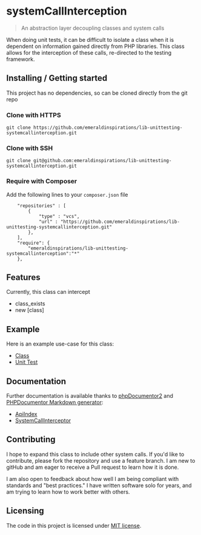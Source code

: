 # systemCallInterception
> An abstraction layer decoupling classes and system calls

When doing unit tests, it can be difficult to isolate a class when it is
dependent on information gained directly from PHP libraries.  This class allows
for the interception of these calls, re-directed to the testing framework.

## Installing / Getting started

This project has no dependencies, so can be cloned directly from the git repo

### Clone with HTTPS

```shell
git clone https://github.com/emeraldinspirations/lib-unittesting-systemcallinterception.git
```

### Clone with SSH

```shell
git clone git@github.com:emeraldinspirations/lib-unittesting-systemcallinterception.git
```

### Require with Composer

Add the following lines to your `composer.json` file

```
    "repositories" : [
        {
            "type" : "vcs",
            "url" : "https://github.com/emeraldinspirations/lib-unittesting-systemcallinterception.git"
        },
    ],
    "require": {
        "emeraldinspirations/lib-unittesting-systemcallinterception":"*"
    },    
```

## Features

Currently, this class can intercept
* class_exists
* new [class]

## Example

Here is an example use-case for this class:
* [Class](examples/example.php)
* [Unit Test](examples/exampleTest.php)

## Documentation
Further documentation is available thanks to [phpDocumentor2](https://www.phpdoc.org/) and [PHPDocumentor Markdown generator](https://github.com/evert/phpdoc-md):
* [ApiIndex](phpDoc/md/ApiIndex.md)
* [SystemCallInterceptor](phpDoc/md/emeraldinspirations-library-unitTesting-systemCallInterception-SystemCallInterceptor.md)

## Contributing

I hope to expand this class to include other system calls.  If you'd like to
contribute, please fork the repository and use a feature branch.  I am new to
gitHub and am eager to receive a Pull request to learn how it is done.

I am also open to feedback about how well I am being compliant with standards
and "best practices."  I have written software solo for years, and am trying to
learn how to work better with others.

## Licensing

The code in this project is licensed under [MIT license](LICENSE).
